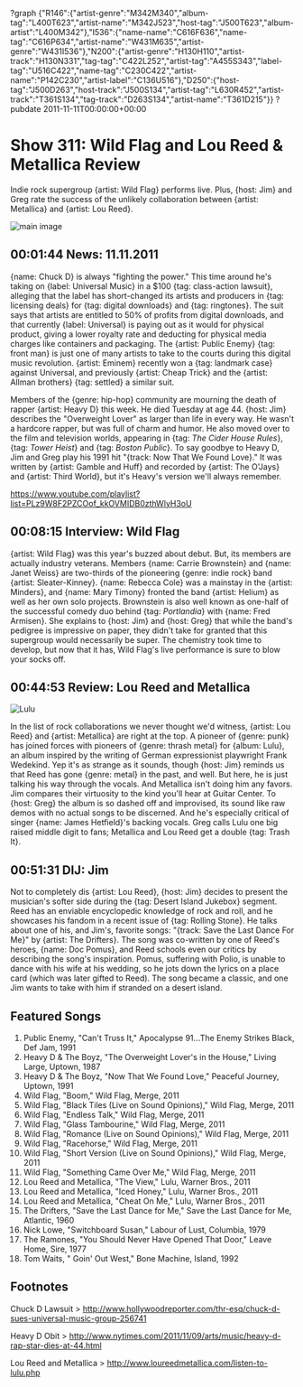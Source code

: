?graph {"R146":{"artist-genre":"M342M340","album-tag":"L400T623","artist-name":"M342J523","host-tag":"J500T623","album-artist":"L400M342"},"I536":{"name-name":"C616F636","name-tag":"C616P634","artist-name":"W431M635","artist-genre":"W431I536"},"N200":{"artist-genre":"H130H110","artist-track":"H130N331","tag-tag":"C422L252","artist-tag":"A455S343","label-tag":"U516C422","name-tag":"C230C422","artist-name":"P142C230","artist-label":"C136U516"},"D250":{"host-tag":"J500D263","host-track":"J500S134","artist-tag":"L630R452","artist-track":"T361S134","tag-track":"D263S134","artist-name":"T361D215"}}
?pubdate 2011-11-11T00:00:00+00:00

# Show 311: Wild Flag and Lou Reed & Metallica Review
Indie rock supergroup {artist: Wild Flag} performs live. Plus, {host: Jim} and Greg rate the success of the unlikely collaboration between {artist: Metallica} and {artist: Lou Reed}.

![main image](http://static.soundopinions.org/images/2011/wildflag.jpg)


## 00:01:44 News: 11.11.2011
{name: Chuck D} is always "fighting the power." This time around he's taking on {label: Universal Music} in a $100 {tag: class-action lawsuit}, alleging that the label has short-changed its artists and producers in {tag: licensing deals} for {tag: digital downloads} and {tag: ringtones}. The suit says that artists are entitled to 50% of profits from digital downloads, and that currently {label: Universal} is paying out as it would for physical product, giving a lower royalty rate and deducting for physical media charges like containers and packaging. The {artist: Public Enemy} {tag: front man} is just one of many artists to take to the courts during this digital music revolution. {artist: Eminem} recently won a {tag: landmark case} against Universal, and previously {artist: Cheap Trick} and the {artist: Allman brothers} {tag: settled} a similar suit.

Members of the {genre: hip-hop} community are mourning the death of rapper {artist: Heavy D} this week. He died Tuesday at age 44. {host: Jim} describes the "Overweight Lover" as larger than life in every way. He wasn't a hardcore rapper, but was full of charm and humor. He also moved over to the film and television worlds, appearing in {tag: *The Cider House Rules*}, {tag: *Tower Heist*} and {tag: *Boston Public*}. To say goodbye to Heavy D, Jim and Greg play his 1991 hit "{track: Now That We Found Love}." It was written by {artist: Gamble and Huff} and recorded by {artist: The O'Jays} and {artist: Third World}, but it's Heavy's version we'll always remember.

https://www.youtube.com/playlist?list=PLz9W8F2PZCOof_kkOVMIDB0zthWlyH3oU

## 00:08:15 Interview: Wild Flag
{artist: Wild Flag} was this year's buzzed about debut. But, its members are actually industry veterans. Members {name: Carrie Brownstein} and {name: Janet Weiss} are two-thirds of the pioneering {genre: indie rock} band {artist: Sleater-Kinney}. {name: Rebecca Cole} was a mainstay in the {artist: Minders}, and {name: Mary Timony} fronted the band {artist: Helium} as well as her own solo projects. Brownstein is also well known as one-half of the successful comedy duo behind {tag: *Portlandia*} with {name: Fred Armisen}. She explains to {host: Jim} and {host: Greg} that while the band's pedigree is impressive on paper, they didn't take for granted that this supergroup would necessarily be super. The chemistry took time to develop, but now that it has, Wild Flag's live performance is sure to blow your socks off. 

## 00:44:53 Review: Lou Reed and Metallica
![Lulu](http://is1.mzstatic.com/image/thumb/Music/v4/d1/eb/5e/d1eb5e8a-1587-2e64-6d99-4b646baa1797/source/600x600bb.jpg "167203/467890760")

In the list of rock collaborations we never thought we'd witness, {artist: Lou Reed} and {artist: Metallica} are right at the top. A pioneer of {genre: punk} has joined forces with pioneers of {genre: thrash metal} for {album: Lulu}, an album inspired by the writing of German expressionist playwright Frank Wedekind. Yep it's as strange as it sounds, though {host: Jim} reminds us that Reed has gone {genre: metal} in the past, and well. But here, he is just talking his way through the vocals. And Metallica isn't doing him any favors. Jim compares their virtuosity to the kind you'll hear at Guitar Center. To {host: Greg} the album is so dashed off and improvised, its sound like raw demos with no actual songs to be discerned. And he's especially critical of singer {name: James Hetfield}'s backing vocals. Greg calls Lulu one big raised middle digit to fans; Metallica and Lou Reed get a double {tag: Trash It}.

## 00:51:31 DIJ: Jim
Not to completely dis {artist: Lou Reed}, {host: Jim} decides to present the musician's softer side during the {tag: Desert Island Jukebox} segment. Reed has an enviable encyclopedic knowledge of rock and roll, and he showcases his fandom in a recent issue of {tag: Rolling Stone}. He talks about one of his, and Jim's, favorite songs: "{track: Save the Last Dance For Me}" by {artist: The Drifters}. The song was co-written by one of Reed's heroes, {name: Doc Pomus}, and Reed schools even our critics by describing the song's inspiration. Pomus, suffering with Polio, is unable to dance with his wife at his wedding, so he jots down the lyrics on a place card (which was later gifted to Reed). The song became a classic, and one Jim wants to take with him if stranded on a desert island.


## Featured Songs
1. Public Enemy, "Can't Truss It," Apocalypse 91...The Enemy Strikes Black, Def Jam, 1991
2. Heavy D & The Boyz, "The Overweight Lover's in the House," Living Large, Uptown, 1987
3. Heavy D & The Boyz, "Now That We Found Love," Peaceful Journey, Uptown, 1991
4. Wild Flag, "Boom," Wild Flag, Merge, 2011
5. Wild Flag, "Black Tiles (Live on Sound Opinions)," Wild Flag, Merge, 2011
6. Wild Flag, "Endless Talk," Wild Flag, Merge, 2011
7. Wild Flag, "Glass Tambourine," Wild Flag, Merge, 2011
8. Wild Flag, "Romance (Live on Sound Opinions)," Wild Flag, Merge, 2011
9. Wild Flag, "Racehorse," Wild Flag, Merge, 2011
10. Wild Flag, "Short Version (Live on Sound Opinions)," Wild Flag, Merge, 2011
11. Wild Flag, "Something Came Over Me," Wild Flag, Merge, 2011
12. Lou Reed and Metallica, "The View," Lulu, Warner Bros., 2011
13. Lou Reed and Metallica, "Iced Honey," Lulu, Warner Bros., 2011
14. Lou Reed and Metallica, "Cheat On Me," Lulu, Warner Bros., 2011
15. The Drifters, "Save the Last Dance for Me," Save the Last Dance for Me, Atlantic, 1960
16. Nick Lowe, "Switchboard Susan," Labour of Lust, Columbia, 1979
17. The Ramones, "You Should Never Have Opened That Door," Leave Home, Sire, 1977
18. Tom Waits, " Goin' Out West," Bone Machine, Island, 1992

## Footnotes

Chuck D Lawsuit > http://www.hollywoodreporter.com/thr-esq/chuck-d-sues-universal-music-group-256741

Heavy D Obit > http://www.nytimes.com/2011/11/09/arts/music/heavy-d-rap-star-dies-at-44.html

Lou Reed and Metallica > http://www.loureedmetallica.com/listen-to-lulu.php
